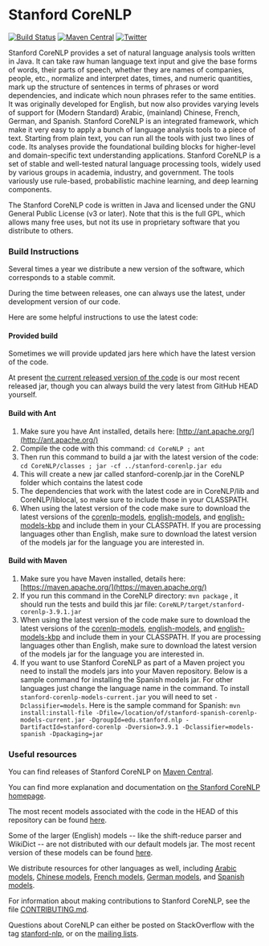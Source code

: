 # Stanford CoreNLP

[![Build Status](https://travis-ci.org/stanfordnlp/CoreNLP.svg?branch=master)](https://travis-ci.org/stanfordnlp/CoreNLP)
[![Maven Central](https://img.shields.io/maven-central/v/edu.stanford.nlp/stanford-corenlp.svg)](https://mvnrepository.com/artifact/edu.stanford.nlp/stanford-corenlp)
[![Twitter](https://img.shields.io/twitter/follow/stanfordnlp.svg?style=social&label=Follow)](https://twitter.com/stanfordnlp/)

Stanford CoreNLP provides a set of natural language analysis tools written in Java. It can take raw human language text input and give the base forms of words, their parts of speech, whether they are names of companies, people, etc., normalize and interpret dates, times, and numeric quantities, mark up the structure of sentences in terms of phrases or word dependencies, and indicate which noun phrases refer to the same entities. It was originally developed for English, but now also provides varying levels of support for (Modern Standard) Arabic, (mainland) Chinese, French, German, and Spanish. Stanford CoreNLP is an integrated framework, which make it very easy to apply a bunch of language analysis tools to a piece of text. Starting from plain text, you can run all the tools with just two lines of code. Its analyses provide the foundational building blocks for higher-level and domain-specific text understanding applications. Stanford CoreNLP is a set of stable and well-tested natural language processing tools, widely used by various groups in academia, industry, and government. The tools variously use rule-based, probabilistic machine learning, and deep learning components.

The Stanford CoreNLP code is written in Java and licensed under the GNU General Public License (v3 or later). Note that this is the full GPL, which allows many free uses, but not its use in proprietary software that you distribute to others.

### Build Instructions

Several times a year we distribute a new version of the software, which corresponds to a stable commit.

During the time between releases, one can always use the latest, under development version of our code.

Here are some helpful instructions to use the latest code:

#### Provided build

Sometimes we will provide updated jars here which have the latest version of the code.

At present [the current released version of the code](https://stanfordnlp.github.io/CoreNLP/#download) is our most recent released jar, though you can always build the very latest from GitHub HEAD yourself.

<!---
[stanford-corenlp.jar (last built: 2017-04-14)](http://nlp.stanford.edu/software/stanford-corenlp-2017-04-14-build.jar)
-->

#### Build with Ant

1. Make sure you have Ant installed, details here: [http://ant.apache.org/](http://ant.apache.org/)
2. Compile the code with this command: `cd CoreNLP ; ant`
3. Then run this command to build a jar with the latest version of the code: `cd CoreNLP/classes ; jar -cf ../stanford-corenlp.jar edu`
4. This will create a new jar called stanford-corenlp.jar in the CoreNLP folder which contains the latest code
5. The dependencies that work with the latest code are in CoreNLP/lib and CoreNLP/liblocal, so make sure to include those in your CLASSPATH.
6. When using the latest version of the code make sure to download the latest versions of the [corenlp-models](http://nlp.stanford.edu/software/stanford-corenlp-models-current.jar), [english-models](http://nlp.stanford.edu/software/stanford-english-corenlp-models-current.jar), and [english-models-kbp](http://nlp.stanford.edu/software/stanford-english-kbp-corenlp-models-current.jar) and include them in your CLASSPATH.  If you are processing languages other than English, make sure to download the latest version of the models jar for the language you are interested in.

#### Build with Maven

1. Make sure you have Maven installed, details here: [https://maven.apache.org/](https://maven.apache.org/)
2. If you run this command in the CoreNLP directory: `mvn package` , it should run the tests and build this jar file: `CoreNLP/target/stanford-corenlp-3.9.1.jar`
3. When using the latest version of the code make sure to download the latest versions of the [corenlp-models](http://nlp.stanford.edu/software/stanford-corenlp-models-current.jar), [english-models](http://nlp.stanford.edu/software/stanford-english-corenlp-models-current.jar), and [english-models-kbp](http://nlp.stanford.edu/software/stanford-english-kbp-corenlp-models-current.jar) and include them in your CLASSPATH.  If you are processing languages other than English, make sure to download the latest version of the models jar for the language you are interested in.  
4. If you want to use Stanford CoreNLP as part of a Maven project you need to install the models jars into your Maven repository.  Below is a sample command for installing the Spanish models jar.  For other languages just change the language name in the command.  To install `stanford-corenlp-models-current.jar` you will need to set `-Dclassifier=models`.  Here is the sample command for Spanish: `mvn install:install-file -Dfile=/location/of/stanford-spanish-corenlp-models-current.jar -DgroupId=edu.stanford.nlp -DartifactId=stanford-corenlp -Dversion=3.9.1 -Dclassifier=models-spanish -Dpackaging=jar` 

### Useful resources

You can find releases of Stanford CoreNLP on [Maven Central](https://search.maven.org/#artifactdetails%7Cedu.stanford.nlp%7Cstanford-corenlp%7C3.7.0%7Cjar).

You can find more explanation and documentation on [the Stanford CoreNLP homepage](http://stanfordnlp.github.io/CoreNLP/).

The most recent models associated with the code in the HEAD of this repository can be found [here](http://nlp.stanford.edu/software/stanford-corenlp-models-current.jar).

Some of the larger (English) models -- like the shift-reduce parser and WikiDict -- are not distributed with our default models jar.
The most recent version of these models can be found [here](http://nlp.stanford.edu/software/stanford-english-corenlp-models-current.jar).

We distribute resources for other languages as well, including [Arabic models](http://nlp.stanford.edu/software/stanford-arabic-corenlp-models-current.jar),
[Chinese models](http://nlp.stanford.edu/software/stanford-chinese-corenlp-models-current.jar),
[French models](http://nlp.stanford.edu/software/stanford-french-corenlp-models-current.jar),
[German models](http://nlp.stanford.edu/software/stanford-german-corenlp-models-current.jar),
and [Spanish models](http://nlp.stanford.edu/software/stanford-spanish-corenlp-models-current.jar).

For information about making contributions to Stanford CoreNLP, see the file [CONTRIBUTING.md](CONTRIBUTING.md).

Questions about CoreNLP can either be posted on StackOverflow with the tag [stanford-nlp](http://stackoverflow.com/questions/tagged/stanford-nlp),
  or on the [mailing lists](https://nlp.stanford.edu/software/#Mail).
